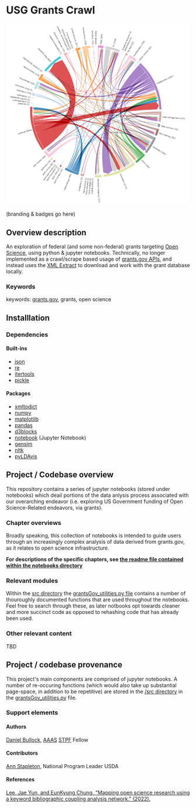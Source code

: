 # USG Grants Crawl

![alt text](https://github.com/DanNBullock/USG_grants_crawl/blob/main/imgs/newGrantChord.PNG?raw=true)

(branding & badges go here)

## Overview description

An exploration of federal (and some non-federal) grants targeting [Open Science](https://open.science.gov/), using python & jupyter notebooks.  Technically, no longer implemented as a crawl/scrape based usage of [grants.gov APIs](https://www.grants.gov/web/grants/s2s/grantor/web-services.html), and instead uses the [XML Extract](https://www.grants.gov/xml-extract.html) to download and work with the grant database locally.

### Keywords

keywords: [grants.gov](https://www.grants.gov/), grants, open science

## Installlation

### Dependencies

#### Built-ins
- [json](https://docs.python.org/3/library/json.html)
- [re](https://docs.python.org/3/library/re.html)
- [itertools](https://docs.python.org/3/library/itertools.html) 
- [pickle](https://docs.python.org/3/library/pickle.html)

#### Packages
- [xmltodict](https://pypi.org/project/xmltodict/)
- [numpy](https://pypi.org/project/numpy/)
- [matplotlib](https://pypi.org/project/matplotlib/)
- [pandas](https://pypi.org/project/pandas/)
- [d3blocks](https://pypi.org/project/d3blocks/)
- [notebook](https://pypi.org/project/notebook/) (Jupyter Notebook)
- [gensim](https://pypi.org/project/gensim/)
- [nltk](https://pypi.org/project/nltk/)
- [pyLDAvis](https://pypi.org/project/pyLDAvis/)

## Project / Codebase overview

This repository contains a series of jupyter notebooks (stored under notebooks) which deail portions of the data anlysis process associated with our overarching endeavor (i.e. exploring US Government funding of Open Science-Related endeavors, via grants).

### Chapter overviews

Broadly speaking, this collection of notebooks is intended to guide users through an increasingly complex analysis of data derived from grants.gov, as it relates to open science infrastructure.

**For descriptions of the specific chapters, see [the readme file contained within the notebooks directory](https://github.com/DanNBullock/USG_grants_crawl/tree/main/notebooks)**

### Relevant modules
Within the [src directory](https://github.com/DanNBullock/USG_grants_crawl/blob/main/src/) the [grantsGov_utilities.py file](https://github.com/DanNBullock/USG_grants_crawl/blob/main/src/grantsGov_utilities.py) contains a number of thouroughly documented functions that are used throughout the notebooks.  Feel free to search through these, as later notbooks opt towards cleaner and more succinct code as opposed to rehashing code that has already been used.

### Other relevant content
TBD
## Project / codebase provenance
This project's main components are comprised of jupyter notebooks. A number of re-occuring functions (which would also take up substantial page-space, in addition to be repetitive) are stored in the [/src directory](https://github.com/DanNBullock/USG_grants_crawl/tree/main/src) in the [grantsGov_utilities.py](https://github.com/DanNBullock/USG_grants_crawl/blob/main/src/grantsGov_utilities.py) file.

### Support elements

#### Authors

[Daniel Bullock](https://dannbullock.github.io/), [AAAS](https://www.aaas.org/) [STPF](https://www.aaas.org/programs/science-technology-policy-fellowships) Fellow

#### Contributors

[Ann Stapleton](https://www.nifa.usda.gov/ann-e-stapleton), National Program Leader USDA

#### References

[Lee, Jae Yun, and EunKyung Chung. "Mapping open science research using a keyword bibliographic coupling analysis network." (2022).](https://doi.org/10.47989/irpaper949)
